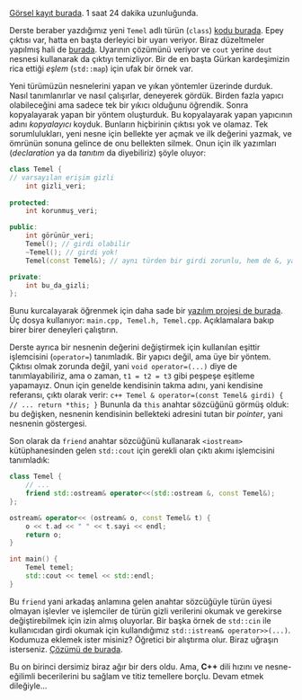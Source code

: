 [Görsel kayıt burada](https://drive.google.com/file/d/1Ls8NcHeju8L_yrY0eDc9ZUUdb_Faqyzr/view). 1 saat 24 dakika uzunluğunda.  

Derste beraber yazdığımız yeni `Temel` adlı türün (`class`) [kodu burada]( https://www.onlinegdb.com/IO4hMr9R-). Epey çıktısı var, hatta en başta derleyici bir uyarı veriyor. Biraz düzeltmeler yapılmış hali de [burada]( https://onlinegdb.com/8h299NKAP). Uyarının çözümünü veriyor ve `cout` yerine `dout` nesnesi kullanarak da çıktıyı temizliyor. Bir de en başta Gürkan kardeşimizin rica ettiği *eşlem* (`std::map`) için ufak bir örnek var.  

Yeni türümüzün nesnelerini yapan ve yıkan yöntemler üzerinde durduk. Nasıl tanımlanırlar ve nasıl çalışırlar, deneyerek gördük. Birden fazla yapıcı olabileceğini ama sadece tek bir yıkıcı olduğunu öğrendik. Sonra kopyalayarak yapan bir yöntem oluşturduk. Bu kopyalayarak yapan yapıcının adını *kopyalayıcı* koyduk. Bunların hiçbirinin çıktısı yok ve olamaz. Tek sorumlulukları, yeni nesne için bellekte yer açmak ve ilk değerini yazmak, ve ömrünün sonuna gelince de onu bellekten silmek. Onun için ilk yazımları (*declaration* ya da *tanıtım* da diyebiliriz) şöyle oluyor:
```c++ 
class Temel {
// varsayılan erişim gizli
    int gizli_veri;
    
protected: 
    int korunmuş_veri;

public: 
    int görünür_veri;
    Temel(); // girdi olabilir
    ~Temel(); // girdi yok! 
    Temel(const Temel&); // aynı türden bir girdi zorunlu, hem de &, yani takma ad (reference) gerekli 

private: 
    int bu_da_gizli;
};
```

Bunu kurcalayarak öğrenmek için daha sade bir [yazılım projesi de burada](https://onlinegdb.com/Mzd1nDHWM). Üç dosya kullanıyor: `main.cpp, Temel.h, Temel.cpp`.  Açıklamalara bakıp birer birer deneyleri çalıştırın.  

Derste ayrıca bir nesnenin değerini değiştirmek için kullanılan eşittir işlemcisini (`operator=`) tanımladık. Bir yapıcı değil, ama üye bir yöntem. Çıktısı olmak zorunda değil, yani `void operator=(...)` diye de tanımlayabiliriz, ama o zaman, `t1 = t2 = t3` gibi peşpeşe eşitleme yapamayız. Onun için genelde kendisinin takma adını, yani kendisine referansı, çıktı olarak verir: ```c++
Temel & operator=(const Temel& girdi) {
   // ...
   return *this;
}```
Bununla da `this` anahtar sözcüğünü görmüş olduk: bu değişken, nesnenin kendisinin bellekteki adresini tutan bir *pointer*, yani nesnenin göstergesi.

Son olarak da `friend` anahtar sözcüğünü kullanarak `<iostream>` kütüphanesinden gelen `std::cout` için gerekli olan çıktı akımı işlemcisini tanımladık: 
```c++
class Temel { 
    // ...
    friend std::ostream& operator<<(std::ostream &, const Temel&);
}; 

ostream& operator<< (ostream& o, const Temel& t) {
    o << t.ad << " " << t.sayi << endl;
    return o;
}

int main() { 
    Temel temel;
    std::cout << temel << std::endl; 
}
``` 

Bu `friend` yani arkadaş anlamına gelen anahtar sözcüğüyle türün üyesi olmayan işlevler ve işlemciler de türün gizli verilerini okumak ve gerekirse değiştirebilmek için izin almış oluyorlar. Bir başka örnek de `std::cin` ile kullanıcıdan girdi okumak için kullandığımız `std::istream& operator>>(...)`. Kodumuza eklemek ister misiniz? Öğretici bir alıştırma olur. Biraz uğraşın isterseniz. [Çözümü de burada](https://onlinegdb.com/pI4w1tUIl2).

Bu on birinci dersimiz biraz ağır bir ders oldu. Ama, **C++** dili hızını ve nesne-eğilimli becerilerini bu sağlam ve titiz temellere borçlu. Devam etmek dileğiyle... 